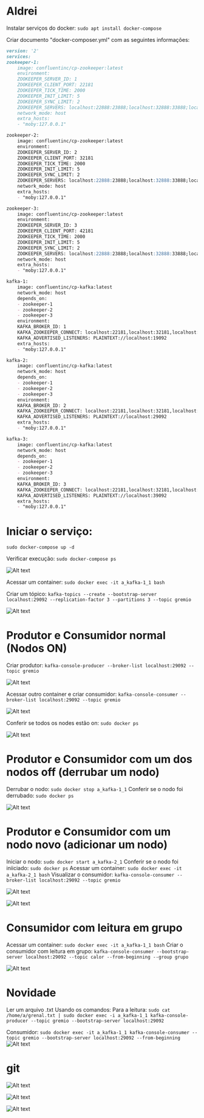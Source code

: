 # Aldrei

Instalar serviços do docker: 
`sudo apt install docker-compose`

Criar documento "docker-composer.yml" com as seguintes informações:

```markdown
version: '2'
services:
zookeeper-1:
    image: confluentinc/cp-zookeeper:latest
    environment:
    ZOOKEEPER_SERVER_ID: 1
    ZOOKEEPER_CLIENT_PORT: 22181
    ZOOKEEPER_TICK_TIME: 2000
    ZOOKEEPER_INIT_LIMIT: 5
    ZOOKEEPER_SYNC_LIMIT: 2
    ZOOKEEPER_SERVERS: localhost:22888:23888;localhost:32888:33888;localhost:42888:43888
    network_mode: host
    extra_hosts:
    - "moby:127.0.0.1"

zookeeper-2:
    image: confluentinc/cp-zookeeper:latest
    environment:
    ZOOKEEPER_SERVER_ID: 2
    ZOOKEEPER_CLIENT_PORT: 32181
    ZOOKEEPER_TICK_TIME: 2000
    ZOOKEEPER_INIT_LIMIT: 5
    ZOOKEEPER_SYNC_LIMIT: 2
    ZOOKEEPER_SERVERS: localhost:22888:23888;localhost:32888:33888;localhost:42888:43888
    network_mode: host
    extra_hosts:
    - "moby:127.0.0.1"

zookeeper-3:
    image: confluentinc/cp-zookeeper:latest
    environment:
    ZOOKEEPER_SERVER_ID: 3
    ZOOKEEPER_CLIENT_PORT: 42181
    ZOOKEEPER_TICK_TIME: 2000
    ZOOKEEPER_INIT_LIMIT: 5
    ZOOKEEPER_SYNC_LIMIT: 2
    ZOOKEEPER_SERVERS: localhost:22888:23888;localhost:32888:33888;localhost:42888:43888
    network_mode: host
    extra_hosts:
    - "moby:127.0.0.1"

kafka-1:
    image: confluentinc/cp-kafka:latest
    network_mode: host
    depends_on:
    - zookeeper-1
    - zookeeper-2
    - zookeeper-3
    environment:
    KAFKA_BROKER_ID: 1
    KAFKA_ZOOKEEPER_CONNECT: localhost:22181,localhost:32181,localhost:42181
    KAFKA_ADVERTISED_LISTENERS: PLAINTEXT://localhost:19092
    extra_hosts:
    - "moby:127.0.0.1"

kafka-2:
    image: confluentinc/cp-kafka:latest
    network_mode: host
    depends_on:
    - zookeeper-1
    - zookeeper-2
    - zookeeper-3
    environment:
    KAFKA_BROKER_ID: 2
    KAFKA_ZOOKEEPER_CONNECT: localhost:22181,localhost:32181,localhost:42181
    KAFKA_ADVERTISED_LISTENERS: PLAINTEXT://localhost:29092
    extra_hosts:
    - "moby:127.0.0.1"

kafka-3:
    image: confluentinc/cp-kafka:latest
    network_mode: host
    depends_on:
    - zookeeper-1
    - zookeeper-2
    - zookeeper-3
    environment:
    KAFKA_BROKER_ID: 3
    KAFKA_ZOOKEEPER_CONNECT: localhost:22181,localhost:32181,localhost:42181
    KAFKA_ADVERTISED_LISTENERS: PLAINTEXT://localhost:39092
    extra_hosts:
    - "moby:127.0.0.1"
```

# Iniciar o serviço:
`sudo docker-compose up -d`

Verificar execução:
`sudo docker-compose ps`

![Alt text](<I 1.png>)

Acessar um container:
`sudo docker exec -it a_kafka-1_1 bash`

Criar um tópico:
`kafka-topics --create --bootstrap-server localhost:29092 --replication-factor 3 --partitions 3 --topic gremio`

![Alt text](<I 2.png>)

# Produtor e Consumidor normal (Nodos ON)
Criar produtor:
`kafka-console-producer --broker-list localhost:29092 --topic gremio`

![Alt text](<II 1.png>)

Acessar outro container e criar consumidor:
`kafka-console-consumer --broker-list localhost:29092 --topic gremio`

![Alt text](<II 2.png>)

Conferir se todos os nodes estão on:
`sudo docker ps`

![Alt text](<II 3.png>)

# Produtor e Consumidor com um dos nodos off (derrubar um nodo)
Derrubar o nodo:
`sudo docker stop a_kafka-1_1`
Conferir se o nodo foi derrubado:
`sudo docker ps`

![Alt text](III.png)

# Produtor e Consumidor com um nodo novo (adicionar um nodo)
Iniciar o nodo:
`sudo docker start a_kafka-2_1`
Conferir se o nodo foi iniiciado:
`sudo docker ps`
Acessar um container:
`sudo docker exec -it a_kafka-2_1 bash`
Visualizar o consumidor:
`kafka-console-consumer --broker-list localhost:29092 --topic gremio`

![Alt text](<IV 1.png>)

![Alt text](<IV 2.png>)

# Consumidor com leitura em grupo
Acessar um container:
`sudo docker exec -it a_kafka-1_1 bash`
Criar o consumidor com leitura em grupo:
`kafka-console-consumer --bootstrap-server localhost:29092 --topic calor --from-beginning --group grupo`

![Alt text](V.png)

# Novidade
Ler um arquivo .txt
Usando os comandos:
Para a leitura:
`sudo cat /home/a/grenal.txt | sudo docker exec -i a_kafka-1_1 kafka-console-producer --topic gremio --bootstrap-server localhost:29092`

Consumidor:
`sudo docker exec -it a_kafka-1_1 kafka-console-consumer --topic gremio --bootstrap-server localhost:29092 --from-beginning`
![Alt text](VI.png)

# git
![Alt text](https://cdn.discordapp.com/attachments/213387668292108288/1187315629993238528/image.png?ex=659670d9&is=6583fbd9&hm=cf05d9b7ba166bed2ee5b9b01625c66917c5a0bfbcdda4ae1cb944b42541c655&)

![Alt text](https://cdn.discordapp.com/attachments/213387668292108288/1187315693620822027/image.png?ex=659670e8&is=6583fbe8&hm=e506054f272815f6937a9b4163f786d05022ca280356c489f05bde6a7820da95&)

![Alt text](https://cdn.discordapp.com/attachments/213387668292108288/1187315750306840606/image.png?ex=659670f6&is=6583fbf6&hm=5a0b7513652bf4ee01108c076260add7c240288eefa161529b617a976d0e6011&)
